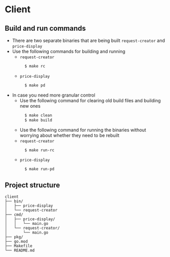 # Client

## Build and run commands

- There are two separate binaries that are being built `request-creator` and `price-display` 
- Use the following commands for building and running 
  - `request-creator`
    ```bash
      $ make rc
    ```
  - `price-display`
    ```bash
      $ make pd
    ```
- In case you need more granular control
  - Use the following command for clearing old build files and building new ones
    ```bash
      $ make clean
      $ make build
    ```
  - Use the following command for running the binaries without worrying about whether they need to be rebuilt 
  - `request-creator`
    ```bash
      $ make run-rc
    ```
  - `price-display`
    ```bash
      $ make run-pd
    ```
## Project structure

```
client
├── bin/
│   ├── price-display
│   └── request-creator
├── cmd/
│   ├── price-display/
│   │   └── main.go
│   └── request-creator/
│       └── main.go
├── pkg/
├── go.mod
├── Makefile
└── README.md
```

    

